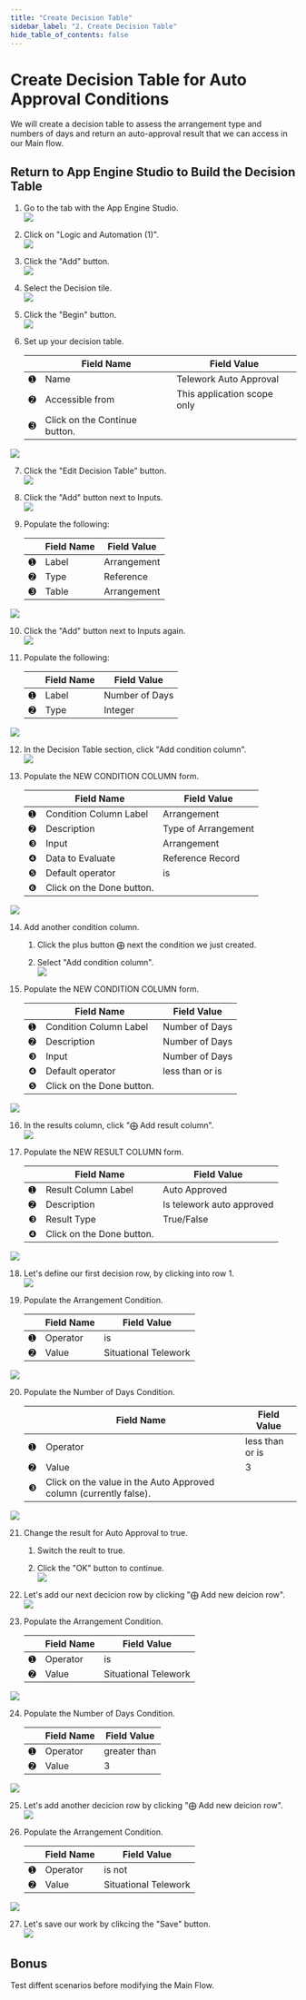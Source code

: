 ```yaml
---
title: "Create Decision Table" 
sidebar_label: "2. Create Decision Table"
hide_table_of_contents: false
---
```

# Create Decision Table for Auto Approval Conditions

We will create a decision table to assess the arrangement type and numbers of days and return an auto-approval result that we can access in our Main flow.

## Return to App Engine Studio to Build the Decision Table

1. Go to the tab with the App Engine Studio.  
![](./images/04-02-01-returntoaes.png)

2. Click on "Logic and Automation (1)".  
![](./images/04-02-02-logicandautomation.png)

3. Click the "Add" button.  
![](./images/04-02-03-addlogicandautomation.png)

4. Select the Decision tile.  
![](./images/04-02-04-selectdecision.png)

5. Click the "Begin" button.  
![](./images/04-02-05-beginlogicandautomation.png)

6. Set up your decision table.

    | |Field Name                | Field Value
    |-|--------------------------| --------------
    |<span className="large-number">➊</span>|Name | Telework Auto Approval
    |<span className="large-number">➋</span>|Accessible from | This application scope only
    |<span className="large-number">➌</span>|Click on the <span className="button-purple">Continue</span> button.  
![](./images/04-02-06-setupdecisiontable.png)

7. Click the "Edit Decision Table" button.  
![](./images/04-02-07-editdecisiontable.png)

8. Click the "Add" button next to Inputs.  
![](./images/04-02-08-addinputs.png)

9. Populate the following:

    | |Field Name                | Field Value
    |-|--------------------------| --------------
    |<span className="large-number">➊</span>|Label | Arrangement
    |<span className="large-number">➋</span>|Type | Reference
    |<span className="large-number">➌</span>|Table | Arrangement  
![](./images/04-02-09-populateinputs.png)

10. Click the "Add" button next to Inputs again.  
![](./images/04-02-10-addinputs.png)

11. Populate the following:

    | |Field Name                | Field Value
    |-|--------------------------| --------------
    |<span className="large-number">➊</span>|Label | Number of Days
    |<span className="large-number">➋</span>|Type | Integer  
![](./images/04-02-11-populateinputs.png)

12.  In the Decision Table section, click "Add condition column".  
![](./images/04-02-12-addconditioncolumn.png)

13. Populate the NEW CONDITION COLUMN form.

    | |Field Name                | Field Value
    |-|--------------------------| --------------
    |<span className="large-number">➊</span>|Condition Column Label | Arrangement
    |<span className="large-number">➋</span>|Description | Type of Arrangement
    |<span className="large-number">❸</span>|Input | Arrangement
    |<span className="large-number">❹</span>|Data to Evaluate | Reference Record
    |<span className="large-number">❺</span>|Default operator | is
    |<span className="large-number">❻</span>|Click on the <span className="button-purple">Done</span> button.  
![](./images/04-02-13-newconditioncolumnform.png)

14. Add another condition column.

    1. Click the plus button ⨁ next the condition we just created.

    2. Select "Add condition column".  
![](./images/04-02-14-addconditioncolumn.png)

15. Populate the NEW CONDITION COLUMN form.

    | |Field Name                | Field Value
    |-|--------------------------| --------------
    |<span className="large-number">➊</span>|Condition Column Label | Number of Days
    |<span className="large-number">➋</span>|Description | Number of Days
    |<span className="large-number">❸</span>|Input | Number of Days
    |<span className="large-number">❹</span>|Default operator | less than or is
    |<span className="large-number">❺</span>|Click on the <span className="button-purple">Done</span> button.  
![](./images/04-02-15-newconditioncolumnform.png)

16. In the results column, click "⨁ Add result column".  
![](./images/04-02-16-addresultcolumn.png)

17. Populate the NEW RESULT COLUMN form.

    | |Field Name                | Field Value
    |-|--------------------------| --------------
    |<span className="large-number">➊</span>|Result Column Label | Auto Approved
    |<span className="large-number">➋</span>|Description | Is telework auto approved
    |<span className="large-number">❸</span>|Result Type | True/False
    |<span className="large-number">❹</span>|Click on the <span className="button-purple">Done</span> button.  
![](./images/04-02-17-newresultcolumnform.png)

18. Let's define our first decision row, by clicking into row 1.  
![](./images/04-02-18-definedecisionrow.png)

19. Populate the Arrangement Condition.

    | |Field Name                | Field Value
    |-|--------------------------| --------------
    |<span className="large-number">➊</span>|Operator | is
    |<span className="large-number">➋</span>|Value | Situational Telework  
![](./images/04-02-19-populatearrangementcondition.png)

20. Populate the Number of Days Condition.

    | |Field Name                | Field Value
    |-|--------------------------| --------------
    |<span className="large-number">➊</span>|Operator | less than or is
    |<span className="large-number">➋</span>|Value | 3
    |<span className="large-number">❸</span>|Click on the value in the Auto Approved column (currently false).  
![](./images/04-02-20-populatnumdayscondition.png)

21. Change the result for Auto Approval to true.

    1. Switch the reult to true.

    2. Click the "OK" button to continue.  
![](./images/04-02-21-populateresult.png)

22. Let's add our next decicion row by clicking "⨁ Add new deicion row".  
![](./images/04-02-22-addnewdecisionrow.png)

23. Populate the Arrangement Condition.

    | |Field Name                | Field Value
    |-|--------------------------| --------------
    |<span className="large-number">➊</span>|Operator | is
    |<span className="large-number">➋</span>|Value | Situational Telework  
![](./images/04-02-23-populatearrangementcondition.png)

24. Populate the Number of Days Condition.

    | |Field Name                | Field Value
    |-|--------------------------| --------------
    |<span className="large-number">➊</span>|Operator | greater than
    |<span className="large-number">➋</span>|Value | 3  
![](./images/04-02-24-populatenumdayscondition.png)

25. Let's add another decicion row by clicking "⨁ Add new deicion row".  
![](./images/04-02-25-addnewdecisionrow.png)

26. Populate the Arrangement Condition.

    | |Field Name                | Field Value
    |-|--------------------------| --------------
    |<span className="large-number">➊</span>|Operator | is not
    |<span className="large-number">➋</span>|Value | Situational Telework  
![](./images/04-02-26-populatearrangementcondition.png)

27. Let's save our work by clikcing the "Save" button.  
![](./images/04-02-27-savedecision.png)

## Bonus

Test diffent scenarios before modifying the Main Flow.





